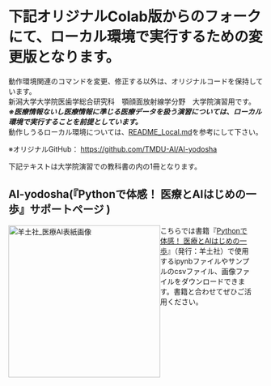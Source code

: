 # 下記オリジナルColab版からのフォークにて、ローカル環境で実行するための変更版となります。
動作環境関連のコマンドを変更、修正する以外は、オリジナルコードを保持しています。<br>
新潟大学大学院医歯学総合研究科　顎顔面放射線学分野　大学院演習用です。<br>
***※医療情報ないし医療情報に準じる医療データを扱う演習については、ローカル環境で実行することを前提としています。***<br>
動作しうるローカル環境については、<a href = "https://github.com/aujinen/AI-yodosha/blob/main/README_local.md">README_Local.md<a>を参考にして下さい。<br>

※オリジナルGitHub： https://github.com/TMDU-AI/AI-yodosha<br>

下記テキストは大学院演習での教科書の内の1冊となります。<br>

## AI-yodosha(『Pythonで体感！ 医療とAIはじめの一歩』サポートページ )

<div style="display: flex; align-items: flex-start;">

  <div>
    <img src="https://github.com/user-attachments/assets/dea3d2ec-13b6-4b4d-b5cd-43da867dc12f" alt="羊土社_医療AI表紙画像" width="300">
  </div>
    <div style="flex: 1; margin-right: 20px;">
    こちらでは書籍『<a href="https://www.yodosha.co.jp/yodobook/book/9784758124188/index.html">Pythonで体感！ 医療とAIはじめの一歩</a>』（発行：羊土社）で使用するipynbファイルやサンプルのcsvファイル、画像ファイルをダウンロードできます。書籍と合わせてぜひご活用ください。
  </div>
</div>
